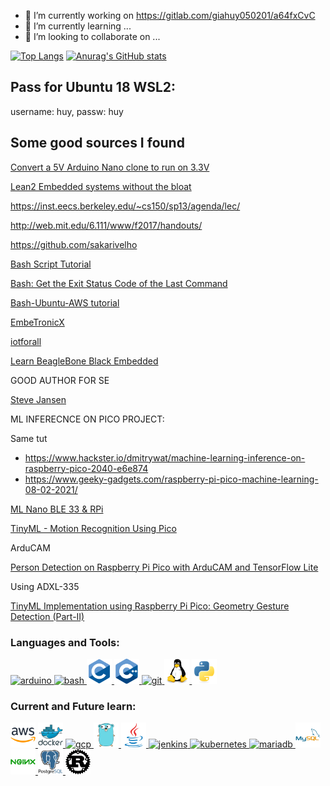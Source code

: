 - 🔭 I’m currently working on https://gitlab.com/giahuy050201/a64fxCvC
- 🌱 I’m currently learning ...
- 👯 I’m looking to collaborate on ...

[![Top Langs](https://github-readme-stats.vercel.app/api/top-langs/?username=trinhgiahuy&layout=compact&langs_count=16theme=tokyonight)](https://github.com/anuraghazra/github-readme-stats)
[![Anurag's GitHub stats](https://github-readme-stats.vercel.app/api?username=trinhgiahuy&show_icons=true&theme=tokyonight&layout=compac)](https://github.com/anuraghazra/github-readme-stats)

## Pass for Ubuntu 18 WSL2: 
username: huy, passw: huy

## Some good sources I found

[Convert a 5V Arduino Nano clone to run on 3.3V](https://alw1746.github.io/projects/33vnano/index.html)

[Lean2 Embedded systems without the bloat](https://iosoft.blog/)

https://inst.eecs.berkeley.edu/~cs150/sp13/agenda/lec/

http://web.mit.edu/6.111/www/f2017/handouts/

https://github.com/sakarivelho

[Bash Script Tutorial](https://tecadmin.net/tutorial/bash-scripting/)

[Bash: Get the Exit Status Code of the Last Command](https://csatlas.com/bash-last-exit-status/?msclkid=dac80a58b58511ecbc1cfb23b4a8489e#references)

[Bash-Ubuntu-AWS tutorial](https://csatlas.com/)

[EmbeTronicX](https://embetronicx.com/)

[iotforall](https://www.iotforall.com/)

[Learn BeagleBone Black Embedded](https://github.com/nghiaphamsg/BeagleBone_Black_Embedded)

GOOD AUTHOR FOR SE

[Steve Jansen](http://steve-jansen.github.io/)

ML INFERECNCE ON PICO PROJECT:

Same tut

- https://www.hackster.io/dmitrywat/machine-learning-inference-on-raspberry-pico-2040-e6e874
- https://www.geeky-gadgets.com/raspberry-pi-pico-machine-learning-08-02-2021/

[ML Nano BLE 33 & RPi](https://www.hackster.io/zoromoth/machine-learning-with-nano-ble-33-raspberry-pi-958b2f)

[TinyML - Motion Recognition Using Pico](https://mjrobot.org/2021/03/12/tinyml-motion-recognition-using-raspberry-pi-pico/)

ArduCAM

[Person Detection on Raspberry Pi Pico with ArduCAM and TensorFlow Lite](https://www.cnx-software.com/2021/02/07/person-detection-on-raspberry-pi-pico-with-arducam-and-tensorflow-lite/)

Using ADXL-335

[TinyML Implementation using Raspberry Pi Pico: Geometry Gesture Detection (Part-II)](https://medium.com/@subirmaity/tinyml-implementation-using-raspberry-pi-pico-geometry-gesture-detection-part-ii-d3d83a5d8cdb)


<h3 align="left">Languages and Tools:</h3>
<p align="left"> <a href="https://www.arduino.cc/" target="_blank"> <img src="https://cdn.worldvectorlogo.com/logos/arduino-1.svg" alt="arduino" width="40" height="40"/> </a><a href="https://www.gnu.org/software/bash/" target="_blank"> <img src="https://www.vectorlogo.zone/logos/gnu_bash/gnu_bash-icon.svg" alt="bash" width="40" height="40"/> </a> <a href="https://www.cprogramming.com/" target="_blank"> <img src="https://raw.githubusercontent.com/devicons/devicon/master/icons/c/c-original.svg" alt="c" width="40" height="40"/> </a> <a href="https://www.w3schools.com/cpp/" target="_blank"> <img src="https://raw.githubusercontent.com/devicons/devicon/master/icons/cplusplus/cplusplus-original.svg" alt="cplusplus" width="40" height="40"/> </a><a href="https://git-scm.com/" target="_blank"> <img src="https://www.vectorlogo.zone/logos/git-scm/git-scm-icon.svg" alt="git" width="40" height="40"/> </a> <a href="https://www.linux.org/" target="_blank"> <img src="https://raw.githubusercontent.com/devicons/devicon/master/icons/linux/linux-original.svg" alt="linux" width="40" height="40"/><a href="https://www.python.org" target="_blank"> <img src="https://raw.githubusercontent.com/devicons/devicon/master/icons/python/python-original.svg" alt="python" width="40" height="40"/> </a> </p>
 
<h3 align="left">Current and Future learn:</h3>
<p align="left"> <a href="https://aws.amazon.com" target="_blank"> <img src="https://raw.githubusercontent.com/devicons/devicon/master/icons/amazonwebservices/amazonwebservices-original-wordmark.svg" alt="aws" width="40" height="40"/> </a>  <a href="https://www.docker.com/" target="_blank"> <img src="https://raw.githubusercontent.com/devicons/devicon/master/icons/docker/docker-original-wordmark.svg" alt="docker" width="40" height="40"/> </a> <a href="https://cloud.google.com" target="_blank"> <img src="https://www.vectorlogo.zone/logos/google_cloud/google_cloud-icon.svg" alt="gcp" width="40" height="40"/> </a><a href="https://golang.org" target="_blank"> <img src="https://raw.githubusercontent.com/devicons/devicon/master/icons/go/go-original.svg" alt="go" width="40" height="40"/> </a> <a href="https://www.java.com" target="_blank"> <img src="https://raw.githubusercontent.com/devicons/devicon/master/icons/java/java-original.svg" alt="java" width="40" height="40"/> </a> <a href="https://www.jenkins.io" target="_blank"> <img src="https://www.vectorlogo.zone/logos/jenkins/jenkins-icon.svg" alt="jenkins" width="40" height="40"/> </a> <a href="https://kubernetes.io" target="_blank"> <img src="https://www.vectorlogo.zone/logos/kubernetes/kubernetes-icon.svg" alt="kubernetes" width="40" height="40"/> </a></a> <a href="https://mariadb.org/" target="_blank"> <img src="https://www.vectorlogo.zone/logos/mariadb/mariadb-icon.svg" alt="mariadb" width="40" height="40"/> </a> <a href="https://www.mysql.com/" target="_blank"> <img src="https://raw.githubusercontent.com/devicons/devicon/master/icons/mysql/mysql-original-wordmark.svg" alt="mysql" width="40" height="40"/> </a> <a href="https://www.nginx.com" target="_blank"> <img src="https://raw.githubusercontent.com/devicons/devicon/master/icons/nginx/nginx-original.svg" alt="nginx" width="40" height="40"/> </a> <a href="https://www.postgresql.org" target="_blank"> <img src="https://raw.githubusercontent.com/devicons/devicon/master/icons/postgresql/postgresql-original-wordmark.svg" alt="postgresql" width="40" height="40"/> </a> <a href="https://www.rust-lang.org/" target="_blank"><img src="https://github.com/devicons/devicon/blob/master/icons/rust/rust-plain.svg" alt="rust" width="40" height="40"/></a></p>

